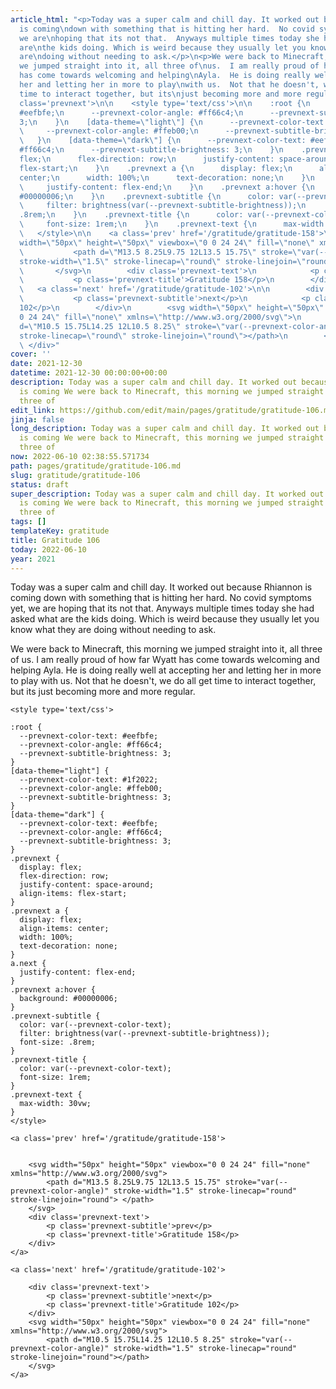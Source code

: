```yaml
---
article_html: "<p>Today was a super calm and chill day. It worked out because Rhiannon
  is coming\ndown with something that is hitting her hard.  No covid symptoms yet,
  we are\nhoping that its not that.  Anyways multiple times today she had asked what
  are\nthe kids doing. Which is weird because they usually let you know what they
  are\ndoing without needing to ask.</p>\n<p>We were back to Minecraft, this morning
  we jumped straight into it, all three of\nus.  I am really proud of how far Wyatt
  has come towards welcoming and helping\nAyla.  He is doing really well at accepting
  her and letting her in more to play\nwith us.  Not that he doesn't, we do all get
  time to interact together, but its\njust becoming more and more regular.</p>\n<div
  class='prevnext'>\n\n    <style type='text/css'>\n\n    :root {\n      --prevnext-color-text:
  #eefbfe;\n      --prevnext-color-angle: #ff66c4;\n      --prevnext-subtitle-brightness:
  3;\n    }\n    [data-theme=\"light\"] {\n      --prevnext-color-text: #1f2022;\n
  \     --prevnext-color-angle: #ffeb00;\n      --prevnext-subtitle-brightness: 3;\n
  \   }\n    [data-theme=\"dark\"] {\n      --prevnext-color-text: #eefbfe;\n      --prevnext-color-angle:
  #ff66c4;\n      --prevnext-subtitle-brightness: 3;\n    }\n    .prevnext {\n      display:
  flex;\n      flex-direction: row;\n      justify-content: space-around;\n      align-items:
  flex-start;\n    }\n    .prevnext a {\n      display: flex;\n      align-items:
  center;\n      width: 100%;\n      text-decoration: none;\n    }\n    a.next {\n
  \     justify-content: flex-end;\n    }\n    .prevnext a:hover {\n      background:
  #00000006;\n    }\n    .prevnext-subtitle {\n      color: var(--prevnext-color-text);\n
  \     filter: brightness(var(--prevnext-subtitle-brightness));\n      font-size:
  .8rem;\n    }\n    .prevnext-title {\n      color: var(--prevnext-color-text);\n
  \     font-size: 1rem;\n    }\n    .prevnext-text {\n      max-width: 30vw;\n    }\n
  \   </style>\n\n    <a class='prev' href='/gratitude/gratitude-158'>\n\n\n        <svg
  width=\"50px\" height=\"50px\" viewbox=\"0 0 24 24\" fill=\"none\" xmlns=\"http://www.w3.org/2000/svg\">\n
  \           <path d=\"M13.5 8.25L9.75 12L13.5 15.75\" stroke=\"var(--prevnext-color-angle)\"
  stroke-width=\"1.5\" stroke-linecap=\"round\" stroke-linejoin=\"round\"> </path>\n
  \       </svg>\n        <div class='prevnext-text'>\n            <p class='prevnext-subtitle'>prev</p>\n
  \           <p class='prevnext-title'>Gratitude 158</p>\n        </div>\n    </a>\n\n
  \   <a class='next' href='/gratitude/gratitude-102'>\n\n        <div class='prevnext-text'>\n
  \           <p class='prevnext-subtitle'>next</p>\n            <p class='prevnext-title'>Gratitude
  102</p>\n        </div>\n        <svg width=\"50px\" height=\"50px\" viewbox=\"0
  0 24 24\" fill=\"none\" xmlns=\"http://www.w3.org/2000/svg\">\n            <path
  d=\"M10.5 15.75L14.25 12L10.5 8.25\" stroke=\"var(--prevnext-color-angle)\" stroke-width=\"1.5\"
  stroke-linecap=\"round\" stroke-linejoin=\"round\"></path>\n        </svg>\n    </a>\n
  \ </div>"
cover: ''
date: 2021-12-30
datetime: 2021-12-30 00:00:00+00:00
description: Today was a super calm and chill day. It worked out because Rhiannon
  is coming We were back to Minecraft, this morning we jumped straight into it, all
  three of
edit_link: https://github.com/edit/main/pages/gratitude/gratitude-106.md
jinja: false
long_description: Today was a super calm and chill day. It worked out because Rhiannon
  is coming We were back to Minecraft, this morning we jumped straight into it, all
  three of
now: 2022-06-10 02:38:55.571734
path: pages/gratitude/gratitude-106.md
slug: gratitude/gratitude-106
status: draft
super_description: Today was a super calm and chill day. It worked out because Rhiannon
  is coming We were back to Minecraft, this morning we jumped straight into it, all
  three of
tags: []
templateKey: gratitude
title: Gratitude 106
today: 2022-06-10
year: 2021
---
```


Today was a super calm and chill day. It worked out because Rhiannon is coming
down with something that is hitting her hard.  No covid symptoms yet, we are
hoping that its not that.  Anyways multiple times today she had asked what are
the kids doing. Which is weird because they usually let you know what they are
doing without needing to ask.

We were back to Minecraft, this morning we jumped straight into it, all three of
us.  I am really proud of how far Wyatt has come towards welcoming and helping
Ayla.  He is doing really well at accepting her and letting her in more to play
with us.  Not that he doesn't, we do all get time to interact together, but its
just becoming more and more regular.
<div class='prevnext'>

    <style type='text/css'>

    :root {
      --prevnext-color-text: #eefbfe;
      --prevnext-color-angle: #ff66c4;
      --prevnext-subtitle-brightness: 3;
    }
    [data-theme="light"] {
      --prevnext-color-text: #1f2022;
      --prevnext-color-angle: #ffeb00;
      --prevnext-subtitle-brightness: 3;
    }
    [data-theme="dark"] {
      --prevnext-color-text: #eefbfe;
      --prevnext-color-angle: #ff66c4;
      --prevnext-subtitle-brightness: 3;
    }
    .prevnext {
      display: flex;
      flex-direction: row;
      justify-content: space-around;
      align-items: flex-start;
    }
    .prevnext a {
      display: flex;
      align-items: center;
      width: 100%;
      text-decoration: none;
    }
    a.next {
      justify-content: flex-end;
    }
    .prevnext a:hover {
      background: #00000006;
    }
    .prevnext-subtitle {
      color: var(--prevnext-color-text);
      filter: brightness(var(--prevnext-subtitle-brightness));
      font-size: .8rem;
    }
    .prevnext-title {
      color: var(--prevnext-color-text);
      font-size: 1rem;
    }
    .prevnext-text {
      max-width: 30vw;
    }
    </style>
    
    <a class='prev' href='/gratitude/gratitude-158'>
    

        <svg width="50px" height="50px" viewbox="0 0 24 24" fill="none" xmlns="http://www.w3.org/2000/svg">
            <path d="M13.5 8.25L9.75 12L13.5 15.75" stroke="var(--prevnext-color-angle)" stroke-width="1.5" stroke-linecap="round" stroke-linejoin="round"> </path>
        </svg>
        <div class='prevnext-text'>
            <p class='prevnext-subtitle'>prev</p>
            <p class='prevnext-title'>Gratitude 158</p>
        </div>
    </a>
    
    <a class='next' href='/gratitude/gratitude-102'>
    
        <div class='prevnext-text'>
            <p class='prevnext-subtitle'>next</p>
            <p class='prevnext-title'>Gratitude 102</p>
        </div>
        <svg width="50px" height="50px" viewbox="0 0 24 24" fill="none" xmlns="http://www.w3.org/2000/svg">
            <path d="M10.5 15.75L14.25 12L10.5 8.25" stroke="var(--prevnext-color-angle)" stroke-width="1.5" stroke-linecap="round" stroke-linejoin="round"></path>
        </svg>
    </a>
  </div>